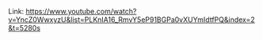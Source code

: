 Link: https://www.youtube.com/watch?v=YncZ0WwxyzU&list=PLKnIA16_RmvY5eP91BGPa0vXUYmIdtfPQ&index=2&t=5280s
